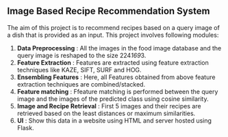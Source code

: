 ## Image Based Recipe Recommendation System

The aim of this project is to recommend recipes based on a query image of a dish that is provided as an input. This project involves following modules:
1. **Data Preprocessing** :  All the images in the food image database and the query image is reshaped to the size 224*169*3. 
2. **Feature Extraction** : Features are extracted using feature extraction techniques like KAZE, SIFT, SURF and HOG.
3. **Ensembling Features** : Here, all Features obtained from above feature extraction techniques are combined/stacked.
4. **Feature matching** : Ffeature matching is performed between the query image and the images of the predicted class using cosine similarity.
5. **Image and Recipe Retrieval** : First 5 images and their recipes are retrieved based on the least distances or maximum similarities.
6. **UI** : Show this data in a website using HTML and server hosted using Flask.


